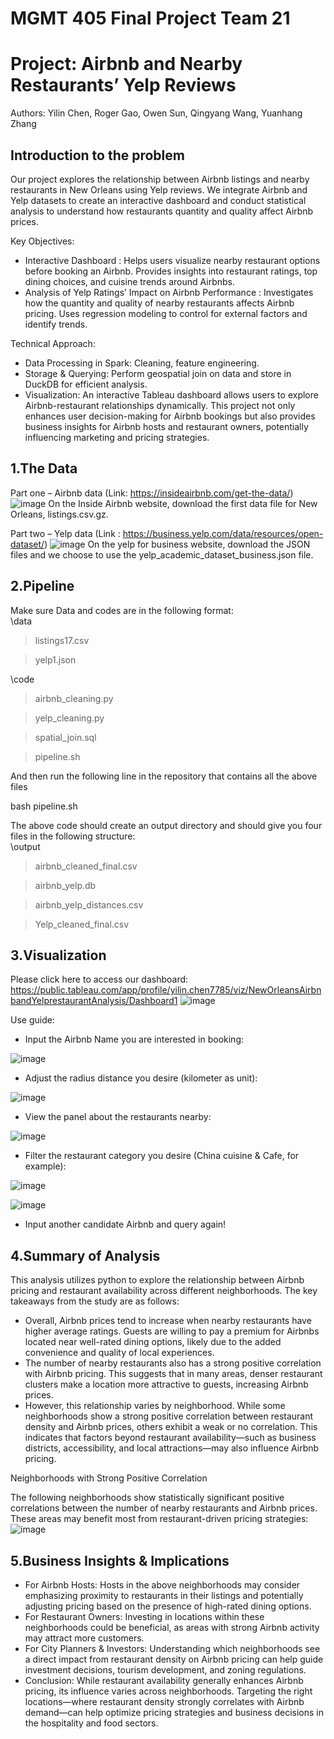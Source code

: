 # MGMT 405 Final Project Team 21
# Project: Airbnb and Nearby Restaurants’ Yelp Reviews

Authors: Yilin Chen, Roger Gao, Owen Sun, Qingyang Wang, Yuanhang Zhang

## Introduction to the problem
Our project explores the relationship between Airbnb listings and nearby restaurants in New Orleans using Yelp reviews. We integrate Airbnb and Yelp datasets to create an interactive dashboard and conduct statistical analysis to understand how restaurants quantity and quality affect Airbnb prices.

Key Objectives:
- Interactive Dashboard : Helps users visualize nearby restaurant options before booking an Airbnb.
Provides insights into restaurant ratings, top dining choices, and cuisine trends around Airbnbs.
- Analysis of Yelp Ratings’ Impact on Airbnb Performance : Investigates how the quantity and quality of nearby restaurants affects Airbnb pricing.
Uses regression modeling to control for external factors and identify trends.

Technical Approach:
- Data Processing in Spark: Cleaning, feature engineering.
- Storage & Querying: Perform geospatial join on data and store in DuckDB for efficient analysis.
- Visualization: An interactive Tableau dashboard allows users to explore Airbnb-restaurant relationships dynamically.
This project not only enhances user decision-making for Airbnb bookings but also provides business insights for Airbnb hosts and restaurant owners, potentially influencing marketing and pricing strategies.

## 1.The Data

Part one – Airbnb data (Link: https://insideairbnb.com/get-the-data/)
![image](https://github.com/user-attachments/assets/0dc032f8-8be6-4f7b-b5f5-782ec928c4f0)
On the Inside Airbnb website, download the first data file for New Orleans, listings.csv.gz.

Part two – Yelp data (Link : https://business.yelp.com/data/resources/open-dataset/)
![image](https://github.com/user-attachments/assets/c9728089-119e-41eb-9040-02c6ee403ae1)
On the yelp for business website, download the JSON files and we choose to use the yelp_academic_dataset_business.json file.

## 2.Pipeline

Make sure Data and codes are in the following format:  
\data  
<blockquote> listings17.csv  </blockquote>
<blockquote> yelp1.json </blockquote>
\code  
<blockquote>	airbnb_cleaning.py  </blockquote>
<blockquote>	yelp_cleaning.py  </blockquote>
<blockquote>	spatial_join.sql  </blockquote>
<blockquote>    pipeline.sh  </blockquote>

And then run the following line in the repository that contains all the above files

bash pipeline.sh

The above code should create an output directory and should give you four files in the following structure:  
\output  
<blockquote>	airbnb_cleaned_final.csv  </blockquote>
<blockquote> airbnb_yelp.db  </blockquote>
<blockquote> airbnb_yelp_distances.csv  </blockquote>
<blockquote> Yelp_cleaned_final.csv </blockquote>

## 3.Visualization

Please click here to access our dashboard: https://public.tableau.com/app/profile/yilin.chen7785/viz/NewOrleansAirbnbandYelprestaurantAnalysis/Dashboard1
![image](https://github.com/user-attachments/assets/bbd46987-e6e5-4516-b990-ebeacd346d41)

Use guide:
- Input the Airbnb Name you are interested in booking:

![image](https://github.com/user-attachments/assets/7707d6b5-fd26-4421-9260-adfc51d32343)

- Adjust the radius distance you desire (kilometer as unit):

![image](https://github.com/user-attachments/assets/a440fa36-5526-47fa-9ef0-cb78af4c1ad0)

- View the panel about the restaurants nearby:

![image](https://github.com/user-attachments/assets/6bb73b89-156d-4584-bbc0-8d25058ecc24)

- Filter the restaurant category you desire (China cuisine & Cafe, for example):

![image](https://github.com/user-attachments/assets/8189487c-be3a-4f66-b2ee-77fa1fcc0dda)

![image](https://github.com/user-attachments/assets/75593558-8bc0-4efc-94ee-7ce730f9be22)

- Input another candidate Airbnb and query again!

## 4.Summary of Analysis

This analysis utilizes python to explore the relationship between Airbnb pricing and restaurant availability across different neighborhoods. The key takeaways from the study are as follows:

- Overall, Airbnb prices tend to increase when nearby restaurants have higher average ratings. Guests are willing to pay a premium for Airbnbs located near well-rated dining options, likely due to the added convenience and quality of local experiences.
- The number of nearby restaurants also has a strong positive correlation with Airbnb pricing. This suggests that in many areas, denser restaurant clusters make a location more attractive to guests, increasing Airbnb prices.
- However, this relationship varies by neighborhood. While some neighborhoods show a strong positive correlation between restaurant density and Airbnb prices, others exhibit a weak or no correlation. This indicates that factors beyond restaurant availability—such as business districts, accessibility, and local attractions—may also influence Airbnb pricing.

Neighborhoods with Strong Positive Correlation

The following neighborhoods show statistically significant positive correlations between the number of nearby restaurants and Airbnb prices. These areas may benefit most from restaurant-driven pricing strategies:
![image](https://github.com/user-attachments/assets/1311618f-4d14-4f9c-86ac-404e30579015)

## 5.Business Insights & Implications

- For Airbnb Hosts: Hosts in the above neighborhoods may consider emphasizing proximity to restaurants in their listings and potentially adjusting pricing based on the presence of high-rated dining options.
- For Restaurant Owners: Investing in locations within these neighborhoods could be beneficial, as areas with strong Airbnb activity may attract more customers.
- For City Planners & Investors: Understanding which neighborhoods see a direct impact from restaurant density on Airbnb pricing can help guide investment decisions, tourism development, and zoning regulations.
- Conclusion: While restaurant availability generally enhances Airbnb pricing, its influence varies across neighborhoods. Targeting the right locations—where restaurant density strongly correlates with Airbnb demand—can help optimize pricing strategies and business decisions in the hospitality and food sectors.

